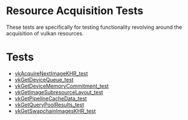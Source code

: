 # Resource Acquisition Tests

These tests are specifically for testing functionality revolving around
the acquisition of vulkan resources.

# Tests
- [vkAcquireNextImageKHR_test](vkAcquireNextImageKHR_test/README.md)
- [vkGetDeviceQueue_test](vkGetDeviceQueue_test/README.md)
- [vkGetDeviceMemoryCommitment_test](vkGetDeviceMemoryCommitment_test/README.md)
- [vkGetImageSubresourceLayout_test](vkGetImageSubresourceLayout_test/README.md)
- [vkGetPipelineCacheData_test](vkGetPipelineCacheData_test/README.md)
- [vkGetQueryPoolResults_test](vkGetQueryPoolResults_test/README.md)
- [vkGetSwapchainImagesKHR_test](vkGetSwapchainImagesKHR_test/README.md)

